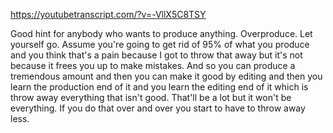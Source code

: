 https://youtubetranscript.com/?v=-VllX5C8TSY

 Good hint for anybody who wants to produce anything. Overproduce. Let yourself go. Assume you're going to get rid of 95% of what you produce and you think that's a pain because I got to throw that away but it's not because it frees you up to make mistakes. And so you can produce a tremendous amount and then you can make it good by editing and then you learn the production end of it and you learn the editing end of it which is throw away everything that isn't good. That'll be a lot but it won't be everything. If you do that over and over you start to have to throw away less.